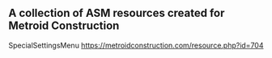 
## A collection of ASM resources created for Metroid Construction

SpecialSettingsMenu https://metroidconstruction.com/resource.php?id=704
